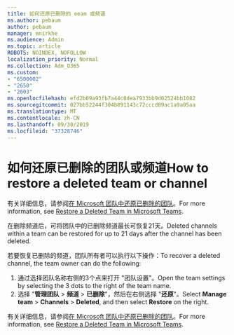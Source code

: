 ```yaml
---
title: 如何还原已删除的 eeam 或频道
ms.author: pebaum
author: pebaum
manager: mnirkhe
ms.audience: Admin
ms.topic: article
ROBOTS: NOINDEX, NOFOLLOW
localization_priority: Normal
ms.collection: Adm_O365
ms.custom:
- "6500002"
- "2650"
- "2603"
ms.openlocfilehash: efd2b09a93fb7a44c0dea7933bb9d02524bb1082
ms.sourcegitcommit: 027bb52244f304b891143c72cccd89ac1a9a05aa
ms.translationtype: MT
ms.contentlocale: zh-CN
ms.lasthandoff: 09/30/2019
ms.locfileid: "37328746"
---
```

# <a name="how-to-restore-a-deleted-team-or-channel"></a><span data-ttu-id="7ee4e-102">如何还原已删除的团队或频道</span><span class="sxs-lookup"><span data-stu-id="7ee4e-102">How to restore a deleted team or channel</span></span>

<span data-ttu-id="7ee4e-103">有关详细信息，请参阅[在 Microsoft 团队中还原已删除的团队](https://blogs.technet.microsoft.com/skypehybridguy/2017/07/23/restoring-a-deleted-team-in-microsoft-teams)。</span><span class="sxs-lookup"><span data-stu-id="7ee4e-103">For more information, see [Restore a Deleted Team in Microsoft Teams](https://blogs.technet.microsoft.com/skypehybridguy/2017/07/23/restoring-a-deleted-team-in-microsoft-teams).</span></span>

<span data-ttu-id="7ee4e-104">在删除频道后，可将团队中的已删除频道最长可恢复21天。</span><span class="sxs-lookup"><span data-stu-id="7ee4e-104">Deleted channels within a team can be restored for up to 21 days after the channel has been deleted.</span></span>

<span data-ttu-id="7ee4e-105">若要恢复已删除的频道，团队所有者可以执行以下操作：</span><span class="sxs-lookup"><span data-stu-id="7ee4e-105">To recover a deleted channel, the team owner can do the following:</span></span>

1. <span data-ttu-id="7ee4e-106">通过选择团队名称右侧的3个点来打开 "团队设置"。</span><span class="sxs-lookup"><span data-stu-id="7ee4e-106">Open the team settings by selecting the 3 dots to the right of the team name.</span></span>
2. <span data-ttu-id="7ee4e-107">选择 "**管理团队** > **频道** > **已删除**"，然后在右侧选择 "**还原**"。</span><span class="sxs-lookup"><span data-stu-id="7ee4e-107">Select **Manage team** > **Channels** > **Deleted**, and then select **Restore** on the right.</span></span>

<span data-ttu-id="7ee4e-108">有关详细信息，请参阅[在 Microsoft 团队中还原已删除的团队](https://blogs.technet.microsoft.com/skypehybridguy/2017/07/23/restoring-a-deleted-team-in-microsoft-teams)。</span><span class="sxs-lookup"><span data-stu-id="7ee4e-108">For more information, see [Restore a Deleted Team in Microsoft Teams](https://blogs.technet.microsoft.com/skypehybridguy/2017/07/23/restoring-a-deleted-team-in-microsoft-teams).</span></span>